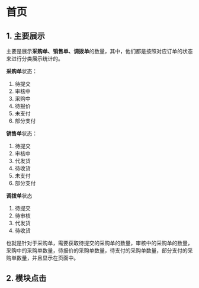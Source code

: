 # 首页

## 1. 主要展示

主要是展示**采购单、销售单、调拨单**的数量，其中，他们都是按照对应订单的状态来进行分类展示统计的。

**采购单**状态：
1. 待提交
2. 审核中
3. 采购中
4. 待报价
5. 未支付
6. 部分支付

**销售单**状态：
1. 待提交
2. 审核中
3. 代发货
4. 待收货
5. 未支付
6. 部分支付

**调拨单**状态
1. 待提交
2. 待审核
3. 代发货
4. 待收货

也就是针对于采购单，需要获取待提交的采购单的数量，审核中的采购单的数量，采购中的采购单数量，待报价的采购单数量，待支付的采购单数量，部分支付的采购单数量，并且显示在页面中。

## 2. 模块点击



